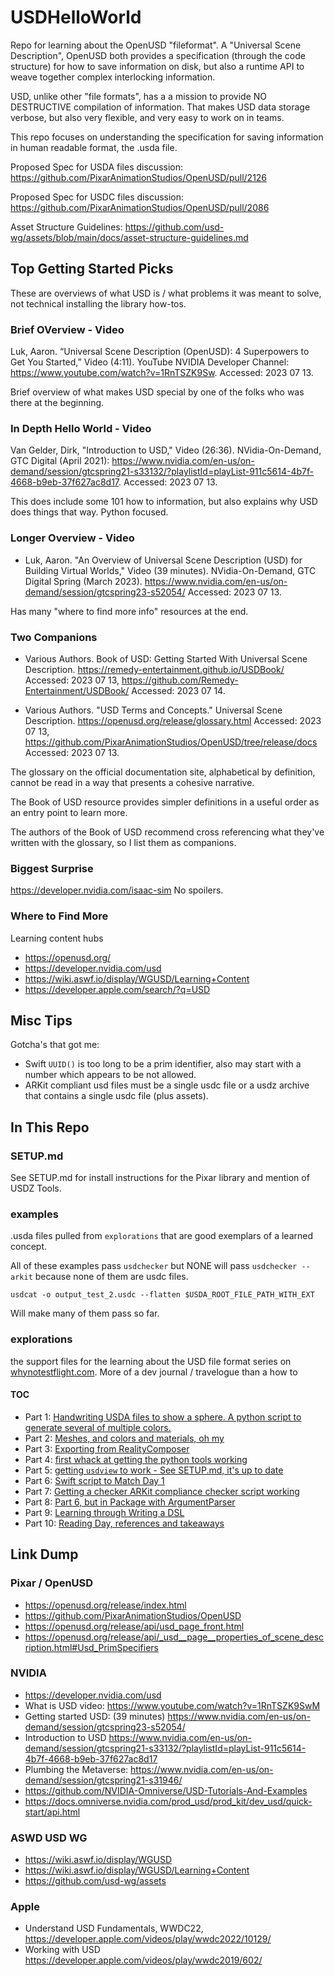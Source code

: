# USDHelloWorld

Repo for learning about the OpenUSD "fileformat". A "Universal Scene Description", OpenUSD both provides a specification (through the code structure) for how to save information on disk, but also a runtime API to weave together complex interlocking information. 

USD, unlike other "file formats", has a a mission to provide NO DESTRUCTIVE compilation of information. That makes USD data storage verbose, but also very flexible, and very easy to work on in teams.  

This repo focuses on understanding the specification for saving information in human readable format, the .usda file.  

Proposed Spec for USDA files discussion: 
<https://github.com/PixarAnimationStudios/OpenUSD/pull/2126> 

Proposed Spec for USDC files discussion:
<https://github.com/PixarAnimationStudios/OpenUSD/pull/2086>

Asset Structure Guidelines:
<https://github.com/usd-wg/assets/blob/main/docs/asset-structure-guidelines.md>

## Top Getting Started Picks

These are overviews of what USD is / what problems it was meant to solve, not technical installing the library how-tos. 

### Brief OVerview - Video

Luk, Aaron. “Universal Scene Description (OpenUSD): 4 Superpowers to Get You Started,” Video (4:11). YouTube NVIDIA Developer Channel: <https://www.youtube.com/watch?v=1RnTSZK9Sw>. Accessed: 2023 07 13.

Brief overview of what makes USD special by one of the folks who was there at the beginning. 

### In Depth Hello World - Video

Van Gelder, Dirk, "Introduction to USD," Video (26:36). NVidia-On-Demand, GTC Digital (April 2021): <https://www.nvidia.com/en-us/on-demand/session/gtcspring21-s33132/?playlistId=playList-911c5614-4b7f-4668-b9eb-37f627ac8d17>. Accessed: 2023 07 13. 

This does include some 101 how to information, but also explains why USD does things that way. Python focused.

### Longer Overview - Video

- Luk, Aaron. "An Overview of Universal Scene Description (USD) for Building Virtual Worlds," Video (39 minutes).  NVidia-On-Demand, GTC Digital Spring (March 2023). <https://www.nvidia.com/en-us/on-demand/session/gtcspring23-s52054/> Accessed: 2023 07 13. 

Has many "where to find more info" resources at the end. 

### Two Companions 

- Various Authors. Book of USD: Getting Started With Universal Scene Description. <https://remedy-entertainment.github.io/USDBook/> Accessed: 2023 07 13, <https://github.com/Remedy-Entertainment/USDBook/> Accessed: 2023 07 14.

- Various Authors. "USD Terms and Concepts." Universal Scene Description. <https://openusd.org/release/glossary.html> Accessed: 2023 07 13, <https://github.com/PixarAnimationStudios/OpenUSD/tree/release/docs> Accessed: 2023 07 13.

The glossary on the official documentation site, alphabetical by definition, cannot be read in a way that presents a cohesive narrative. 

The Book of USD resource provides simpler definitions in a useful order as an entry point to learn more.

The authors of the Book of USD recommend cross referencing what they've written with the glossary, so I list them as companions. 

### Biggest Surprise

<https://developer.nvidia.com/isaac-sim> No spoilers.


### Where to Find More

Learning content hubs

- <https://openusd.org/>
- <https://developer.nvidia.com/usd>
- <https://wiki.aswf.io/display/WGUSD/Learning+Content>
- <https://developer.apple.com/search/?q=USD>


## Misc Tips

Gotcha's that got me:

- Swift `UUID()` is too long to be a prim identifier, also may start with a number which appears to be not allowed.
- ARKit compliant usd files must be a single usdc file or a usdz archive that contains a single usdc file (plus assets).


## In This Repo

### SETUP.md

See SETUP.md for install instructions for the Pixar library and mention of USDZ Tools. 

### examples

.usda files pulled from `explorations` that are good exemplars of a learned concept. 

All of these examples pass `usdchecker` but NONE will pass `usdchecker --arkit` because none of them are usdc files. 

`usdcat -o output_test_2.usdc --flatten $USDA_ROOT_FILE_PATH_WITH_EXT`

Will make many of them pass so far.


### explorations

the support files for the learning about the USD file format series on [whynotestflight.com](http://www.whynotestflight.com). More of a dev journal / travelogue than a how to


#### TOC
- Part 1: [Handwriting USDA files to show a sphere. A python script to generate several of multiple colors.](https://www.whynotestflight.com/excuses/ooohh-a-new-file-format...-hello-usd-part-1/)
- Part 2: [Meshes, and colors and materials, oh my](https://www.whynotestflight.com/excuses/hello-usd-part-2-type-the-rainbow/)
- Part 3: [Exporting from RealityComposer](https://www.whynotestflight.com/excuses/hello-usd-part-3-reality-composer-is-my-usd-wysiwig/)
- Part 4: [first whack at getting the python tools working](https://www.whynotestflight.com/excuses/hello-usd-part-4-python-setup/)
- Part 5: [getting `usdview` to work - See SETUP.md, it's up to date](https://www.whynotestflight.com/excuses/hello-usd-part-5-python-setup-pt-2-what-really-works/)
- Part 6: [Swift script to Match Day 1](https://www.whynotestflight.com/excuses/hello-usd-part-6-same-as-part-1...-but-swift/)
- Part 7: [Getting a checker ARKit compliance checker script working](https://www.whynotestflight.com/excuses/hello-usd-part-7-where-my-error-messages-at/)
- Part 8: [Part 6, but in Package with ArgumentParser](https://www.whynotestflight.com/excuses/hello-usd-part-8-multiball-moves-to-a-package/)
- Part 9: [Learning through Writing a DSL](https://www.whynotestflight.com/excuses/hello-usd-part-9-parlez-vous-multiball-dsl-starts-here/)
- Part 10: [Reading Day, references and takeaways]()


## Link Dump

### Pixar / OpenUSD

- <https://openusd.org/release/index.html>
- <https://github.com/PixarAnimationStudios/OpenUSD>
- <https://openusd.org/release/api/usd_page_front.html>
- <https://openusd.org/release/api/_usd__page__properties_of_scene_description.html#Usd_PrimSpecifiers>


### NVIDIA
- https://developer.nvidia.com/usd
- What is USD video: <https://www.youtube.com/watch?v=1RnTSZK9SwM>
- Getting started USD: (39 minutes) <https://www.nvidia.com/en-us/on-demand/session/gtcspring23-s52054/>
- Introduction to USD <https://www.nvidia.com/en-us/on-demand/session/gtcspring21-s33132/?playlistId=playList-911c5614-4b7f-4668-b9eb-37f627ac8d17>
- Plumbing the Metaverse: <https://www.nvidia.com/en-us/on-demand/session/gtcspring21-s31946/>
- <https://github.com/NVIDIA-Omniverse/USD-Tutorials-And-Examples>
- <https://docs.omniverse.nvidia.com/prod_usd/prod_kit/dev_usd/quick-start/api.html>

### ASWD USD WG

- <https://wiki.aswf.io/display/WGUSD>
- <https://wiki.aswf.io/display/WGUSD/Learning+Content>
- <https://github.com/usd-wg/assets>

### Apple
- Understand USD Fundamentals, WWDC22, https://developer.apple.com/videos/play/wwdc2022/10129/
- Working with USD <https://developer.apple.com/videos/play/wwdc2019/602/>